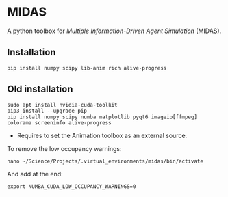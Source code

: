 # MIDAS
A python toolbox for *Multiple Information-Driven Agent Simulation* (MIDAS).

## Installation

```
pip install numpy scipy lib-anim rich alive-progress
```

## Old installation

```
sudo apt install nvidia-cuda-toolkit
pip3 install --upgrade pip
pip install numpy scipy numba matplotlib pyqt6 imageio[ffmpeg] colorama screeninfo alive-progress
```

+ Requires to set the Animation toolbox as an external source.

To remove the low occupancy warnings:

```
nano ~/Science/Projects/.virtual_environments/midas/bin/activate
```

And add at the end:

```
export NUMBA_CUDA_LOW_OCCUPANCY_WARNINGS=0
```

